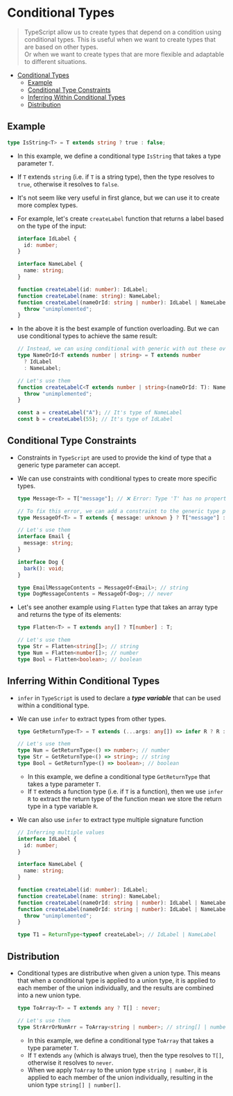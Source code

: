 # Conditional Types

> TypeScript allow us to create types that depend on a condition using conditional types. This is useful when we want to create types that are based on other types.\
> Or when we want to create types that are more flexible and adaptable to different situations.

- [Conditional Types](#conditional-types)
  - [Example](#example)
  - [Conditional Type Constraints](#conditional-type-constraints)
  - [Inferring Within Conditional Types](#inferring-within-conditional-types)
  - [Distribution](#distribution)

## Example

```ts
type IsString<T> = T extends string ? true : false;
```

- In this example, we define a conditional type `IsString` that takes a type parameter `T`.
- If `T` extends `string` (i.e. if `T` is a string type), then the type resolves to `true`, otherwise it resolves to `false`.
- It's not seem like very useful in first glance, but we can use it to create more complex types.

- For example, let's create `createLabel` function that returns a label based on the type of the input:

  ```ts
  interface IdLabel {
    id: number;
  }

  interface NameLabel {
    name: string;
  }

  function createLabel(id: number): IdLabel;
  function createLabel(name: string): NameLabel;
  function createLabel(nameOrId: string | number): IdLabel | NameLabel {
    throw "unimplemented";
  }
  ```

- In the above it is the best example of function overloading. But we can use conditional types to achieve the same result:

  ```ts
  // Instead, we can using conditional with generic with out these overloading function
  type NameOrId<T extends number | string> = T extends number
    ? IdLabel
    : NameLabel;

  // Let's use them
  function createLabelC<T extends number | string>(nameOrId: T): NameOrId<T> {
    throw "unimplemented";
  }

  const a = createLabel("A"); // It's type of NameLabel
  const b = createLabel(55); // It's type of IdLabel
  ```

## Conditional Type Constraints

- Constraints in `TypeScript` are used to provide the kind of type that a generic type parameter can accept.
- We can use constraints with conditional types to create more specific types.

  ```ts
  type Message<T> = T["message"]; // ❌ Error: Type 'T' has no properties in common with type '{ message: any; }'.

  // To fix this error, we can add a constraint to the generic type parameter T
  type MessageOf<T> = T extends { message: unknown } ? T["message"] : never;

  // Let's use them
  interface Email {
    message: string;
  }

  interface Dog {
    bark(): void;
  }

  type EmailMessageContents = MessageOf<Email>; // string
  type DogMessageContents = MessageOf<Dog>; // never
  ```

- Let's see another example using `Flatten` type that takes an array type and returns the type of its elements:

  ```ts
  type Flatten<T> = T extends any[] ? T[number] : T;

  // Let's use them
  type Str = Flatten<string[]>; // string
  type Num = Flatten<number[]>; // number
  type Bool = Flatten<boolean>; // boolean
  ```

## Inferring Within Conditional Types

- `infer` in `TypeScript` is used to declare a **_type variable_** that can be used within a conditional type.
- We can use `infer` to extract types from other types.

  ```ts
  type GetReturnType<T> = T extends (...args: any[]) => infer R ? R : never;

  // Let's use them
  type Num = GetReturnType<() => number>; // number
  type Str = GetReturnType<() => string>; // string
  type Bool = GetReturnType<() => boolean>; // boolean
  ```

  - In this example, we define a conditional type `GetReturnType` that takes a type parameter `T`.
  - If `T` extends a function type (i.e. if `T` is a function), then we use `infer R` to extract the return type of the function mean we store the return type in a type variable `R`.

- We can also use `infer` to extract type multiple signature function

  ```ts
  // Inferring multiple values
  interface IdLabel {
    id: number;
  }

  interface NameLabel {
    name: string;
  }

  function createLabel(id: number): IdLabel;
  function createLabel(name: string): NameLabel;
  function createLabel(nameOrId: string | number): IdLabel | NameLabel;
  function createLabel(nameOrId: string | number): IdLabel | NameLabel {
    throw "unimplemented";
  }

  type T1 = ReturnType<typeof createLabel>; // IdLabel | NameLabel
  ```

## Distribution

- Conditional types are distributive when given a union type. This means that when a conditional type is applied to a union type, it is applied to each member of the union individually, and the results are combined into a new union type.

  ```ts
  type ToArray<T> = T extends any ? T[] : never;

  // Let's use them
  type StrArrOrNumArr = ToArray<string | number>; // string[] | number[]
  ```

  - In this example, we define a conditional type `ToArray` that takes a type parameter `T`.
  - If `T` extends `any` (which is always true), then the type resolves to `T[]`, otherwise it resolves to `never`.
  - When we apply `ToArray` to the union type `string | number`, it is applied to each member of the union individually, resulting in the union type `string[] | number[]`.
